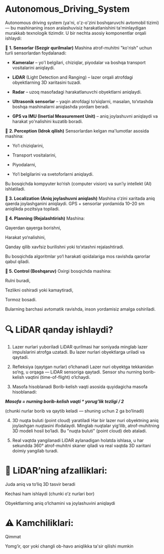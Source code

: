 # Autonomous_Driving_System

Autonomous driving system (ya'ni, o'z-o'zini boshqaruvchi avtomobil tizimi) — bu mashinaning inson aralashuvisiz harakatlanishini ta'minlaydigan murakkab texnologik tizimdir. U bir nechta asosiy komponentlar orqali ishlaydi:

🧠 **1. Sensorlar (Sezgir qurilmalar)**
Mashina atrof-muhitni "ko'rish" uchun turli sensorlardan foydalanadi:
- **Kameralar** – yo'l belgilari, chiziqlar, piyodalar va boshqa transport vositalarini aniqlaydi.

- **LiDAR** (Light Detection and Ranging) – lazer orqali atrofdagi obyektlarning 3D xaritasini tuzadi.

- **Radar** – uzoq masofadagi harakatlanuvchi obyektlarni aniqlaydi.

- **Ultrasonik sensorlar** – yaqin atrofdagi to‘siqlarni, masalan, to‘xtashda boshqa mashinalarni aniqlashda yordam beradi.

- **GPS va IMU (Inertial Measurement Unit)** – aniq joylashuvni aniqlaydi va harakat yo'nalishini kuzatib boradi.

 🧠 **2. Perception (Idrok qilish)**
Sensorlardan kelgan ma'lumotlar asosida mashina:

- Yo‘l chiziqlarini,

- Transport vositalarini,

- Piyodalarni,

- Yo‘l belgilarini va svetoforlarni aniqlaydi.

Bu bosqichda kompyuter ko‘rish (computer vision) va sun’iy intellekt (AI) ishlatiladi.

**🧠 3. Localization (Aniq joylashuvni aniqlash)**
Mashina o‘zini xaritada aniq qaerda joylashganini aniqlaydi. GPS + sensorlar yordamida 10–20 sm aniqlikda pozitsiya topiladi.

**🧠 4. Planning (Rejalashtirish)**
Mashina:

Qayerdan qayerga borishni,

Harakat yo‘nalishini,

Qanday qilib xavfsiz burilishni yoki to‘xtashni rejalashtiradi.

Bu bosqichda algoritmlar yo‘l harakati qoidalariga mos ravishda qarorlar qabul qiladi.

**🧠 5. Control (Boshqaruv)**
Oxirgi bosqichda mashina:

Rulni buradi,

Tezlikni oshiradi yoki kamaytiradi,

Tormoz bosadi.

Bularning barchasi avtomatik ravishda, inson yordamisiz amalga oshiriladi.


# 🔍 LiDAR qanday ishlaydi?
1. Lazer nurlari yuboriladi
LiDAR qurilmasi har soniyada minglab lazer impulslarini atrofga uzatadi. Bu lazer nurlari obyektlarga uriladi va qaytadi.

2. Refleksiya (qaytgan nurlar) o‘lchanadi
Lazer nuri obyektga tekkanidan so‘ng, u orqaga — LiDAR sensoriga qaytadi. Sensor shu nurning borib-kelish vaqtini (time-of-flight) o‘lchaydi.

3. Masofa hisoblanadi
Borib-kelish vaqti asosida quyidagicha masofa hisoblanadi:

***Masofa = nurning borib-kelish vaqti * yorug’lik tezligi / 2***
​
 
(chunki nurlar borib va qaytib keladi — shuning uchun 2 ga bo‘linadi)

4. 3D nuqta buluti (point cloud) yaratiladi
Har bir lazer nuri obyektning aniq joylashgan nuqtasini ifodalaydi. Minglab nuqtalar yig‘ilib, atrof-muhitning 3D modeli hosil bo‘ladi. Bu "nuqta buluti" (point cloud) deb ataladi.

5. Real vaqtda yangilanadi
LiDAR aylanadigan holatda ishlasa, u har sekundda 360° atrof-muhitni skaner qiladi va real vaqtda 3D xaritani doimiy yangilab turadi.

# 📌 LiDAR’ning afzalliklari:
Juda aniq va to‘liq 3D tasvir beradi

Kechasi ham ishlaydi (chunki o‘z nurlari bor)

Obyektlarning aniq o‘lchamini va joylashuvini aniqlaydi

# ⚠️ Kamchiliklari:
Qimmat

Yomg‘ir, qor yoki changli ob-havo aniqlikka ta'sir qilishi mumkin



